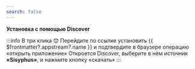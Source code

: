```yaml
---
search: false
---
```


**Установка с помощью Discover**

:::info В три клика :blush:
Перейдите по ссылке <a :href="'appstream://' + $frontmatter?.appstream?.id">установить {{ $frontmatter?.appstream?.name }}</a> и подтвердите в браузере операцию «открыть приложение» Откроется Discover, выберите в нём источник **«Sisyphus»**, и нажмите кнопку «скачать»
:::
